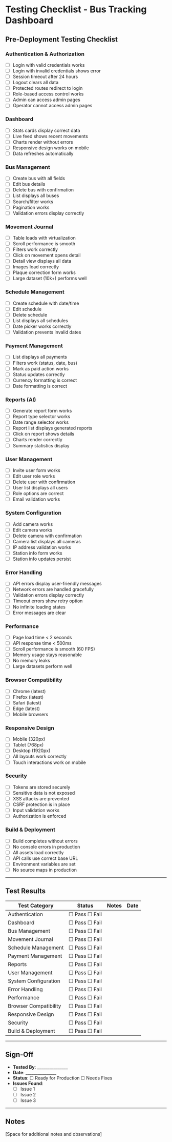 # Testing Checklist - Bus Tracking Dashboard

## Pre-Deployment Testing Checklist

### Authentication & Authorization
- [ ] Login with valid credentials works
- [ ] Login with invalid credentials shows error
- [ ] Session timeout after 24 hours
- [ ] Logout clears all data
- [ ] Protected routes redirect to login
- [ ] Role-based access control works
- [ ] Admin can access admin pages
- [ ] Operator cannot access admin pages

### Dashboard
- [ ] Stats cards display correct data
- [ ] Live feed shows recent movements
- [ ] Charts render without errors
- [ ] Responsive design works on mobile
- [ ] Data refreshes automatically

### Bus Management
- [ ] Create bus with all fields
- [ ] Edit bus details
- [ ] Delete bus with confirmation
- [ ] List displays all buses
- [ ] Search/filter works
- [ ] Pagination works
- [ ] Validation errors display correctly

### Movement Journal
- [ ] Table loads with virtualization
- [ ] Scroll performance is smooth
- [ ] Filters work correctly
- [ ] Click on movement opens detail
- [ ] Detail view displays all data
- [ ] Images load correctly
- [ ] Plaque correction form works
- [ ] Large dataset (10k+) performs well

### Schedule Management
- [ ] Create schedule with date/time
- [ ] Edit schedule
- [ ] Delete schedule
- [ ] List displays all schedules
- [ ] Date picker works correctly
- [ ] Validation prevents invalid dates

### Payment Management
- [ ] List displays all payments
- [ ] Filters work (status, date, bus)
- [ ] Mark as paid action works
- [ ] Status updates correctly
- [ ] Currency formatting is correct
- [ ] Date formatting is correct

### Reports (AI)
- [ ] Generate report form works
- [ ] Report type selector works
- [ ] Date range selector works
- [ ] Report list displays generated reports
- [ ] Click on report shows details
- [ ] Charts render correctly
- [ ] Summary statistics display

### User Management
- [ ] Invite user form works
- [ ] Edit user role works
- [ ] Delete user with confirmation
- [ ] User list displays all users
- [ ] Role options are correct
- [ ] Email validation works

### System Configuration
- [ ] Add camera works
- [ ] Edit camera works
- [ ] Delete camera with confirmation
- [ ] Camera list displays all cameras
- [ ] IP address validation works
- [ ] Station info form works
- [ ] Station info updates persist

### Error Handling
- [ ] API errors display user-friendly messages
- [ ] Network errors are handled gracefully
- [ ] Validation errors display correctly
- [ ] Timeout errors show retry option
- [ ] No infinite loading states
- [ ] Error messages are clear

### Performance
- [ ] Page load time < 2 seconds
- [ ] API response time < 500ms
- [ ] Scroll performance is smooth (60 FPS)
- [ ] Memory usage stays reasonable
- [ ] No memory leaks
- [ ] Large datasets perform well

### Browser Compatibility
- [ ] Chrome (latest)
- [ ] Firefox (latest)
- [ ] Safari (latest)
- [ ] Edge (latest)
- [ ] Mobile browsers

### Responsive Design
- [ ] Mobile (320px)
- [ ] Tablet (768px)
- [ ] Desktop (1920px)
- [ ] All layouts work correctly
- [ ] Touch interactions work on mobile

### Security
- [ ] Tokens are stored securely
- [ ] Sensitive data is not exposed
- [ ] XSS attacks are prevented
- [ ] CSRF protection is in place
- [ ] Input validation works
- [ ] Authorization is enforced

### Build & Deployment
- [ ] Build completes without errors
- [ ] No console errors in production
- [ ] All assets load correctly
- [ ] API calls use correct base URL
- [ ] Environment variables are set
- [ ] No source maps in production

---

## Test Results

| Test Category | Status | Notes | Date |
|---|---|---|---|
| Authentication | ☐ Pass ☐ Fail | | |
| Dashboard | ☐ Pass ☐ Fail | | |
| Bus Management | ☐ Pass ☐ Fail | | |
| Movement Journal | ☐ Pass ☐ Fail | | |
| Schedule Management | ☐ Pass ☐ Fail | | |
| Payment Management | ☐ Pass ☐ Fail | | |
| Reports | ☐ Pass ☐ Fail | | |
| User Management | ☐ Pass ☐ Fail | | |
| System Configuration | ☐ Pass ☐ Fail | | |
| Error Handling | ☐ Pass ☐ Fail | | |
| Performance | ☐ Pass ☐ Fail | | |
| Browser Compatibility | ☐ Pass ☐ Fail | | |
| Responsive Design | ☐ Pass ☐ Fail | | |
| Security | ☐ Pass ☐ Fail | | |
| Build & Deployment | ☐ Pass ☐ Fail | | |

---

## Sign-Off

- **Tested By**: _______________
- **Date**: _______________
- **Status**: ☐ Ready for Production ☐ Needs Fixes
- **Issues Found**: 
  - [ ] Issue 1
  - [ ] Issue 2
  - [ ] Issue 3

---

## Notes

[Space for additional notes and observations]

